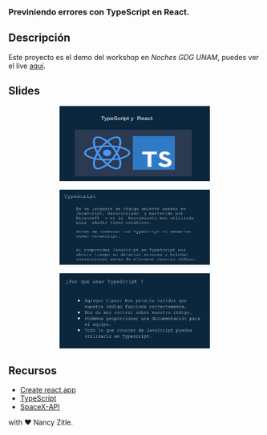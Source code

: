 ### Previniendo errores con TypeScript en React.

## Descripción

Este proyecto es el demo del workshop en _Noches GDG UNAM_, puedes ver el live [aquí](https://www.facebook.com/GDGUNAM/videos/2670004176584311).

## Slides

<p align="center">
  <img src="./src/img/presentacion.png" alt="Presentación"
    width="300" height="150"/>
 </p>
 <p align="center">
  <img src="./src/img/definicion.png" alt="Definicion"
    width="300" height="150"/>
 </p>
 <p align="center">
  <img src="./src/img/conclusiones.png" alt="Conclusiones"
    width="300" height="150"/>
 </p>

## Recursos

- [Create react app](https://create-react-app.dev/docs/adding-typescript/)
- [TypeScript](https://www.typescriptlang.org/)
- [SpaceX-API](https://github.com/r-spacex/SpaceX-API/blob/master/docs/v4/rockets/all.md)

with :heart: Nancy Zitle.
